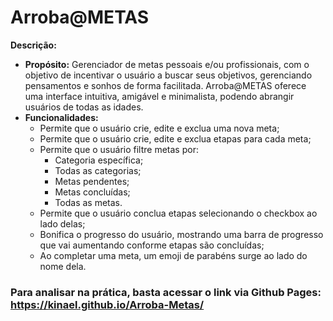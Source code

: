 # Arroba@METAS

**Descrição:**
- **Propósito:** Gerenciador de metas pessoais e/ou profissionais, com o objetivo de incentivar o usuário a buscar seus objetivos, gerenciando pensamentos e sonhos de forma facilitada. Arroba@METAS oferece uma interface intuitiva, amigável e minimalista, podendo abrangir usuários de todas as idades.
- **Funcionalidades:**
  - Permite que o usuário crie, edite e exclua uma nova meta;
  - Permite que o usuário crie, edite e exclua etapas para cada meta;
  - Permite que o usuário filtre metas por:
    - Categoria específica;
    - Todas as categorias;
    - Metas pendentes;
    - Metas concluídas;
    - Todas as metas.
  - Permite que o usuário conclua etapas selecionando o checkbox ao lado delas;
  - Bonifica o progresso do usuário, mostrando uma barra de progresso que vai aumentando conforme etapas são concluídas;
  - Ao completar uma meta, um emoji de parabéns surge ao lado do nome dela.

### Para analisar na prática, basta acessar o link via Github Pages: https://kinael.github.io/Arroba-Metas/

